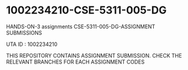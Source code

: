 # 1002234210-CSE-5311-005-DG
HANDS-ON-3 assignments
CSE-5311-005-DG-ASSIGNMENT SUBMISSIONS

UTA ID : 1002234210

THIS REPOSITORY CONTAINS ASSIGNMENT SUBMISSION. CHECK THE RELEVANT BRANCHES FOR EACH ASSIGNMENT CODES
